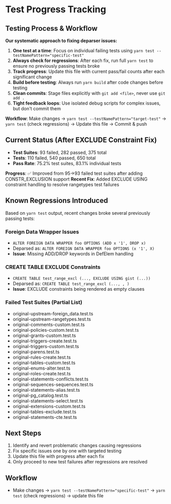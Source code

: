 # Test Progress Tracking

## Testing Process & Workflow
**Our systematic approach to fixing deparser issues:**

1. **One test at a time**: Focus on individual failing tests using `yarn test --testNamePattern="specific-test"`
2. **Always check for regressions**: After each fix, run full `yarn test` to ensure no previously passing tests broke
3. **Track progress**: Update this file with current pass/fail counts after each significant change
4. **Build before testing**: Always run `yarn build` after code changes before testing
5. **Clean commits**: Stage files explicitly with `git add <file>`, never use `git add .`
6. **Tight feedback loops**: Use isolated debug scripts for complex issues, but don't commit them

**Workflow**: Make changes → `yarn test --testNamePattern="target-test"` → `yarn test` (check regressions) → Update this file → Commit & push

## Current Status (After EXCLUDE Constraint Fix)
- **Test Suites**: 93 failed, 282 passed, 375 total
- **Tests**: 110 failed, 540 passed, 650 total
- **Pass Rate**: 75.2% test suites, 83.1% individual tests

**Progress**: ✅ Improved from 95→93 failed test suites after adding CONSTR_EXCLUSION support
**Recent Fix**: Added EXCLUDE USING constraint handling to resolve rangetypes test failures

## Known Regressions Introduced
Based on `yarn test` output, recent changes broke several previously passing tests:

### Foreign Data Wrapper Issues
- `ALTER FOREIGN DATA WRAPPER foo OPTIONS (ADD x '1', DROP x)` 
- Deparsed as: `ALTER FOREIGN DATA WRAPPER foo OPTIONS (x '1', X)`
- **Issue**: Missing ADD/DROP keywords in DefElem handling

### CREATE TABLE EXCLUDE Constraints
- `CREATE TABLE test_range_excl (..., EXCLUDE USING gist (...))`
- Deparsed as: `CREATE TABLE test_range_excl (..., , )`
- **Issue**: EXCLUDE constraints being rendered as empty clauses

### Failed Test Suites (Partial List)
- original-upstream-foreign_data.test.ts
- original-upstream-rangetypes.test.ts  
- original-comments-custom.test.ts
- original-policies-custom.test.ts
- original-grants-custom.test.ts
- original-triggers-create.test.ts
- original-triggers-custom.test.ts
- original-parens.test.ts
- original-rules-create.test.ts
- original-tables-custom.test.ts
- original-enums-alter.test.ts
- original-roles-create.test.ts
- original-statements-conflicts.test.ts
- original-sequences-sequences.test.ts
- original-statements-alias.test.ts
- original-pg_catalog.test.ts
- original-statements-select.test.ts
- original-extensions-custom.test.ts
- original-tables-exclude.test.ts
- original-statements-cte.test.ts

## Next Steps
1. Identify and revert problematic changes causing regressions
2. Fix specific issues one by one with targeted testing
3. Update this file with progress after each fix
4. Only proceed to new test failures after regressions are resolved

## Workflow
- Make changes → `yarn test --testNamePattern="specific-test"` → `yarn test` (check regressions) → update this file
